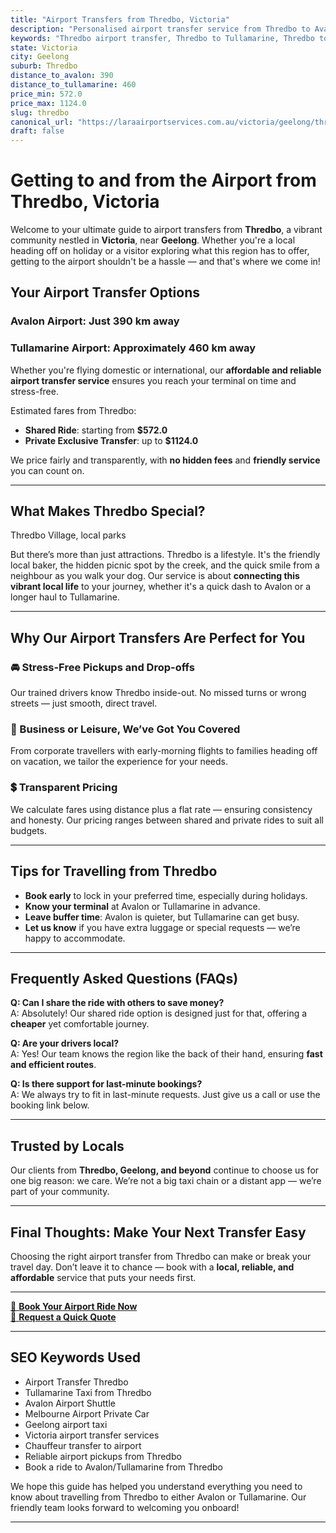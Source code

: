 ```yaml
---
title: "Airport Transfers from Thredbo, Victoria"
description: "Personalised airport transfer service from Thredbo to Avalon and Tullamarine airports. Enjoy a smooth, affordable ride with us!"
keywords: "Thredbo airport transfer, Thredbo to Tullamarine, Thredbo to Avalon, airport taxi Thredbo, private airport transfer Thredbo, shared ride Thredbo, Thredbo transfers, airport shuttle Thredbo, book Thredbo airport taxi, affordable Thredbo airport transfer, Thredbo airport transfer service, airport transfer Geelong, airport transfer Melbourne, Melbourne airport taxi, airport transfers Victoria, Tullamarine airport shuttle, Avalon airport transfers, Melbourne private transfer, airport transport services Melbourne"
state: Victoria
city: Geelong
suburb: Thredbo
distance_to_avalon: 390
distance_to_tullamarine: 460
price_min: 572.0
price_max: 1124.0
slug: thredbo
canonical_url: "https://laraairportservices.com.au/victoria/geelong/thredbo/"
draft: false
---
```


# Getting to and from the Airport from Thredbo, Victoria

Welcome to your ultimate guide to airport transfers from **Thredbo**, a vibrant community nestled in **Victoria**, near **Geelong**. Whether you're a local heading off on holiday or a visitor exploring what this region has to offer, getting to the airport shouldn't be a hassle — and that's where we come in!

## Your Airport Transfer Options

### Avalon Airport: Just 390 km away  
### Tullamarine Airport: Approximately 460 km away

Whether you're flying domestic or international, our **affordable and reliable airport transfer service** ensures you reach your terminal on time and stress-free.

Estimated fares from Thredbo:
- **Shared Ride**: starting from **$572.0**
- **Private Exclusive Transfer**: up to **$1124.0**

We price fairly and transparently, with **no hidden fees** and **friendly service** you can count on.

---

## What Makes Thredbo Special?

Thredbo Village, local parks

But there’s more than just attractions. Thredbo is a lifestyle. It's the friendly local baker, the hidden picnic spot by the creek, and the quick smile from a neighbour as you walk your dog. Our service is about **connecting this vibrant local life** to your journey, whether it's a quick dash to Avalon or a longer haul to Tullamarine.

---

## Why Our Airport Transfers Are Perfect for You

### 🚘 Stress-Free Pickups and Drop-offs
Our trained drivers know Thredbo inside-out. No missed turns or wrong streets — just smooth, direct travel.

### 💼 Business or Leisure, We’ve Got You Covered
From corporate travellers with early-morning flights to families heading off on vacation, we tailor the experience for your needs.

### 💲 Transparent Pricing
We calculate fares using distance plus a flat rate — ensuring consistency and honesty. Our pricing ranges between shared and private rides to suit all budgets.

---

## Tips for Travelling from Thredbo

- **Book early** to lock in your preferred time, especially during holidays.
- **Know your terminal** at Avalon or Tullamarine in advance.
- **Leave buffer time**: Avalon is quieter, but Tullamarine can get busy.
- **Let us know** if you have extra luggage or special requests — we’re happy to accommodate.

---

## Frequently Asked Questions (FAQs)

**Q: Can I share the ride with others to save money?**  
A: Absolutely! Our shared ride option is designed just for that, offering a **cheaper** yet comfortable journey.

**Q: Are your drivers local?**  
A: Yes! Our team knows the region like the back of their hand, ensuring **fast and efficient routes**.

**Q: Is there support for last-minute bookings?**  
A: We always try to fit in last-minute requests. Just give us a call or use the booking link below.

---

## Trusted by Locals

Our clients from **Thredbo, Geelong, and beyond** continue to choose us for one big reason: we care. We’re not a big taxi chain or a distant app — we’re part of your community.

---

## Final Thoughts: Make Your Next Transfer Easy

Choosing the right airport transfer from Thredbo can make or break your travel day. Don’t leave it to chance — book with a **local, reliable, and affordable** service that puts your needs first.

---

[📅 **Book Your Airport Ride Now**](https://laraairportservices.square.site/s/appointments)  
[📧 **Request a Quick Quote**](https://laraairportservices.square.site/contact-us)

---

## SEO Keywords Used
- Airport Transfer Thredbo
- Tullamarine Taxi from Thredbo
- Avalon Airport Shuttle
- Melbourne Airport Private Car
- Geelong airport taxi
- Victoria airport transfer services
- Chauffeur transfer to airport
- Reliable airport pickups from Thredbo
- Book a ride to Avalon/Tullamarine from Thredbo

We hope this guide has helped you understand everything you need to know about travelling from Thredbo to either Avalon or Tullamarine. Our friendly team looks forward to welcoming you onboard!

---
